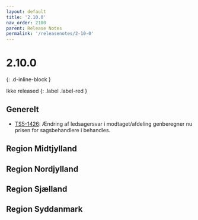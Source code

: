 ```yaml
---
layout: default
title: '2.10.0'
nav_order: 2100
parent: Release Notes
permalink: '/releasenotes/2-10-0'
---
```


# 2.10.0
{: .d-inline-block }

Ikke released
{: .label .label-red }

## Generelt
- [TS5-1426](https://sd.trifork.com/browse/TS5-1426): Ændring af ledsagersvar i modtaget/afdeling genberegner nu prisen for sagsbehandlere i behandles.

## Region Midtjylland

## Region Nordjylland

## Region Sjælland

## Region Syddanmark
